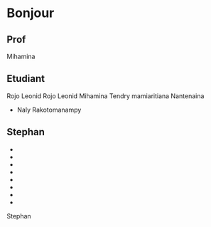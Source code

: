 # Bonjour

## Prof

Mihamina

## Etudiant


Rojo Leonid
Rojo Leonid
Mihamina
Tendry mamiaritiana
Nantenaina
- Naly Rakotomanampy

Stephan
- 
-
-
-
-
-
-
-
-
Stephan
